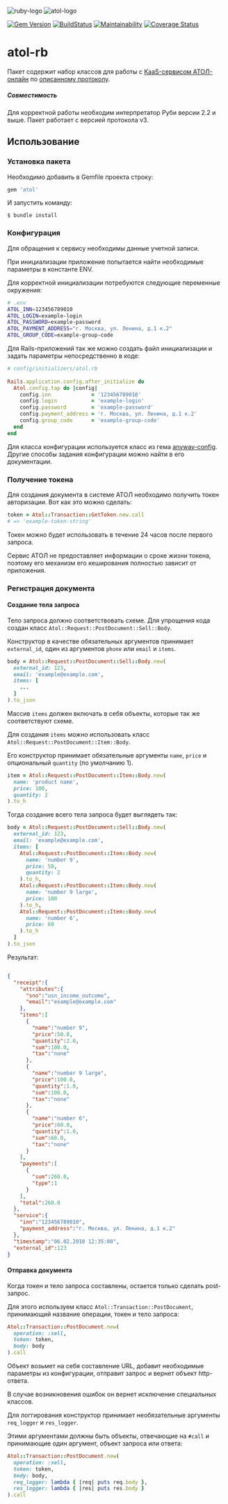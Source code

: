 ![ruby-logo](https://www.ruby-lang.org/images/header-ruby-logo.png)
![atol-logo](http://www.atol.ru/site_styles/img/logo-red.png) 

[![Gem Version](https://badge.fury.io/rb/atol.svg)](https://badge.fury.io/rb/atol) [![BuildStatus](https://travis-ci.org/GeorgeGorbanev/atol-rb.png)](https://travis-ci.org/GeorgeGorbanev/atol-rb) [![Maintainability](https://api.codeclimate.com/v1/badges/8c702db502a7a6abdcba/maintainability)](https://codeclimate.com/github/GeorgeGorbanev/atol-rb/maintainability) [![Coverage Status](https://coveralls.io/repos/github/GeorgeGorbanev/atol-rb/badge.svg?branch=master)](https://coveralls.io/github/GeorgeGorbanev/atol-rb?branch=master)

# atol-rb

Пакет содержит набор классов для работы с [KaaS-сервисом АТОЛ-онлайн](https://online.atol.ru/) по [описанному протоколу](https://online.atol.ru/files/%D0%90%D0%A2%D0%9E%D0%9B%20%D0%9E%D0%BD%D0%BB%D0%B0%D0%B8%CC%86%D0%BD._%D0%9E%D0%BF%D0%B8%D1%81%D0%B0%D0%BD%D0%B8%D0%B5%20%D0%BF%D1%80%D0%BE%D1%82%D0%BE%D0%BA%D0%BE%D0%BB%D0%B0.pdf).

##### Совместимость

Для корректной работы необходим интерпретатор Руби версии 2.2 и выше. Пакет работает с версией протокола v3. 


## Использование

### Установка пакета

Необходимо добавить в Gemfile проекта строку:

```ruby
gem 'atol'
```
И запустить команду:

``` 
$ bundle install
```
### Конфигурация

Для обращения к сервису необходимы данные учетной записи.

При инициализации приложение попытается найти необходимые параметры в константе ENV.

Для корректной инициализации потребуются следующие переменные окружения:

```bash
# .env
ATOL_INN=123456789010
ATOL_LOGIN=example-login
ATOL_PASSWORD=example-password
ATOL_PAYMENT_ADDRESS="г. Москва, ул. Ленина, д.1 к.2"
ATOL_GROUP_CODE=example-group-code
```

Для Rails-приложений так же можно создать файл инициализации и задать параметры непосредственно в коде:


```ruby
# config/initializers/atol.rb
 
Rails.application.config.after_initialize do
  Atol.config.tap do |config|
    config.inn             = '123456789010'
    config.login           = 'example-login'
    config.password        = 'example-password'
    config.payment_address = 'г. Москва, ул. Ленина, д.1 к.2'
    config.group_code      = 'example-group-code'
  end
end
```

Для класса конфигурации используется класс из гема [anyway-config](https://github.com/palkan/anyway_config). Другие способы задания конфигурации можно найти в его документации. 

### Получение токена

Для создания документа в системе АТОЛ необходимо получить токен авторизации. Вот как это можно сделать:

```ruby
token = Atol::Transaction::GetToken.new.call
# => 'example-token-string'
```

Токен можно будет использовать в течение 24 часов после первого запроса.

Сервис АТОЛ не предоставляет информации о сроке жизни токена, поэтому его механизм его кеширования полностью зависит от приложения.

### Регистрация документа

#### Создание тела запроса

Тело запроса должно соответствовать схеме. Для упрощения кода создан класс `Atol::Request::PostDocument::Sell::Body`.

Конструктор в качестве обязательных аргументов принимает `external_id`, один из аргументов `phone` или `email` и `items`. 

```ruby
body = Atol::Request::PostDocument::Sell::Body.new(
  external_id: 123,
  email: 'example@example.com',
  items: [
    ...
  ]
).to_json 
```
Массив `items` должен включать в себя объекты, которые так же соответствуют схеме.

Для создания `items` можно использовать класс `Atol::Request::PostDocument::Item::Body`.

Его конструктор принимает обязательные аргументы `name`, `price` и опциональный `quantity` (по умолчанию 1).

```ruby
item = Atol::Request::PostDocument::Item::Body.new(
  name: 'product name',
  price: 100,
  quantity: 2
).to_h
```

Тогда создание всего тела запроса будет выглядеть так:

```ruby
body = Atol::Request::PostDocument::Sell::Body.new(
  external_id: 123,
  email: 'example@example.com',
  items: [
    Atol::Request::PostDocument::Item::Body.new(
      name: 'number 9',
      price: 50,
      quantity: 2
    ).to_h,
    Atol::Request::PostDocument::Item::Body.new(
      name: 'number 9 large',
      price: 100
    ).to_h,
    Atol::Request::PostDocument::Item::Body.new(
      name: 'number 6',
      price: 60
    ).to_h
  ]
).to_json 

```
Результат:
```json

{  
  "receipt":{  
    "attributes":{  
      "sno":"usn_income_outcome",
      "email":"example@example.com"
    },
    "items":[  
      {  
        "name":"number 9",
        "price":50.0,
        "quantity":2.0,
        "sum":100.0,
        "tax":"none"
      },
      {  
        "name":"number 9 large",
        "price":100.0,
        "quantity":1.0,
        "sum":100.0,
        "tax":"none"
      },
      {  
        "name":"number 6",
        "price":60.0,
        "quantity":1.0,
        "sum":60.0,
        "tax":"none"
      }
    ],
    "payments":[  
      {  
        "sum":260.0,
        "type":1
      }
    ],
    "total":260.0
  },
  "service":{  
    "inn":"123456789010",
    "payment_address":"г. Москва, ул. Ленина, д.1 к.2"
  },
  "timestamp":"06.02.2018 12:35:00",
  "external_id":123
}

```
#### Отправка документа

Когда токен и тело запроса составлены, остается только сделать post-запрос.

Для этого используем класс `Atol::Transaction::PostDocument`, принимающий название операции, токен и тело запроса:

```ruby
Atol::Transaction::PostDocument.new(
  operation: :sell,
  token: token,
  body: body
).call
```
Объект возьмет на себя составление URL, добавит необходимые параметры из конфигурации, отправит запрос и вернет объект http-ответа.

В случае возникновения ошибок он вернет исключение специальных классов.

Для логгирования конструктор принимает необязательные аргументы `req_logger` и `res_logger`.

Этими аргументами должны быть объекты, отвечающие на `#call` и принимающие один аргумент, объект запроса или ответа:

```Ruby
Atol::Transaction::PostDocument.new(
  operation: :sell,
  token: token,
  body: body,
  req_logger: lambda { |req| puts req.body },
  res_logger: lambda { |res| puts res.body }
).call
```
